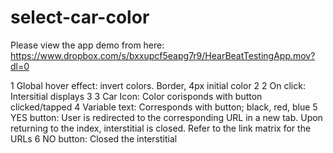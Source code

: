 # select-car-color

Please view the app demo from here: <https://www.dropbox.com/s/bxxupcf5eapg7r9/HearBeatTestingApp.mov?dl=0>

1 Global hover effect:
invert colors. Border, 4px initial color 2
2 On click:
Intersitial displays
3
3 Car Icon:
Color corisponds with button clicked/tapped
4 Variable text:
Corresponds with button; black, red, blue
5 YES button:
User is redirected to the corresponding URL
in a new tab. Upon returning to the index,
interstitial is closed.
Refer to the link matrix for the URLs
6 NO button:
Closed the interstitial
